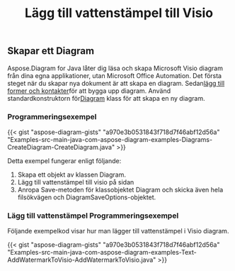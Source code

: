 ﻿---
title: Lägg till vattenstämpel till Visio
type: docs
weight: 10
url: /sv/java/add-watermark-to-visio/
keywords: watermark, visi
description: Hur man lägger till vattenstämpel till visio med Java Diagram API.
---
## **Skapar ett Diagram**
 Aspose.Diagram for Java låter dig läsa och skapa Microsoft Visio diagram från dina egna applikationer, utan Microsoft Office Automation. Det första steget när du skapar nya dokument är att skapa en diagram. Sedan[lägg till former och kontakter](https://docs.aspose.com/diagram/java/add-retrieve-copy-and-read-visio-shape-data/)för att bygga upp diagram. Använd standardkonstruktorn för[Diagram](http://www.aspose.com/api/java/diagram/com.aspose.diagram/diagram) klass för att skapa en ny diagram.
### **Programmeringsexempel**
{{< gist "aspose-diagram-gists" "a970e3b0531843f718d7f46abf12d56a" "Examples-src-main-java-com-aspose-diagram-examples-Diagrams-CreateDiagram-CreateDiagram.java" >}}

Detta exempel fungerar enligt följande:

1. Skapa ett objekt av klassen Diagram.
1. Lägg till vattenstämpel till visio på sidan
1. Anropa Save-metoden för klassobjektet Diagram och skicka även hela filsökvägen och DiagramSaveOptions-objektet.
### **Lägg till vattenstämpel Programmeringsexempel**
Följande exempelkod visar hur man lägger till vattenstämpel i Visio diagram.

{{< gist "aspose-diagram-gists" "a970e3b0531843f718d7f46abf12d56a" "Examples-src-main-java-com-aspose-diagram-examples-Text-AddWatermarkToVisio-AddWatermarkToVisio.java" >}}
